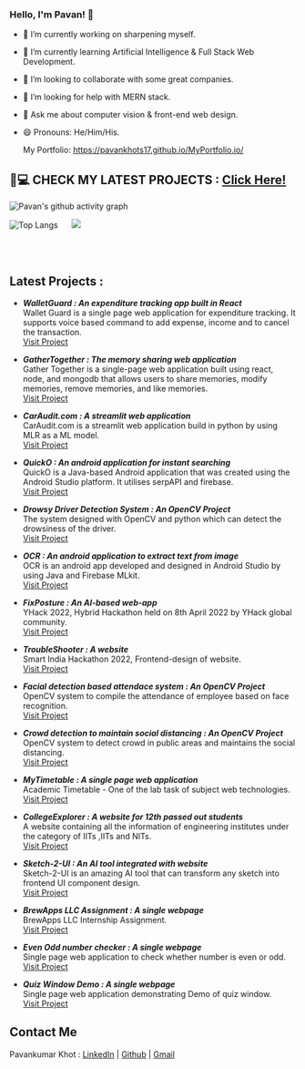      
### Hello, I'm Pavan! 👋


- 🔭 I’m currently working on sharpening myself.
- 🌱 I’m currently learning Artificial Intelligence & Full Stack Web Development.
- 👯 I’m looking to collaborate with some great companies.
- 🤔 I’m looking for help with MERN stack.
- 💬 Ask me about computer vision & front-end web design.
- 😄 Pronouns: He/Him/His.

  My Portfolio: https://pavankhots17.github.io/MyPortfolio.io/

## 👀💻 CHECK MY LATEST PROJECTS : [ Click Here! ](#projects)

![Pavan's github activity graph](https://activity-graph.herokuapp.com/graph?username=PavanKhotS17&theme=react-dark)

![Top Langs](https://github-readme-stats.vercel.app/api/top-langs/?username=PavanKhotS17) &nbsp;&nbsp;&nbsp;&nbsp; <img src= "https://github-readme-stats.vercel.app/api?username=PavanKhotS17&&show_icons=true&title_color=ffffff&icon_color=bb2acf&text_color=daf7dc&bg_color=151515" >
         
<a name="projects"></a>
<br><br>
## Latest Projects : 

- ***WalletGuard : An expenditure tracking app built in React*** <br>
Wallet Guard is a single page web application for expenditure tracking. It supports voice based command to add expense, income and to cancel the transaction. <br>
[Visit Project](https://pavankhots17.github.io/WalletGuard/)

- ***GatherTogether : The memory sharing web application*** <br>
Gather Together is a single-page web application built using react, node, and mongodb that allows users to share memories, modify memories, remove memories, and like memories. <br>
[Visit Project](https://pavankhots17.github.io/GatherTogether/)

- ***CarAudit.com : A streamlit web application*** <br> 
CarAudit.com is a streamlit web application build in python by using MLR as a ML model. <br>
[Visit Project](https://pavankhots17.github.io/CarAudit/)

- ***QuickO : An android application for instant searching*** <br> 
QuickO is a Java-based Android application that was created using the Android Studio platform. It utilises serpAPI and firebase. <br>
[Visit Project](https://pavankhots17.github.io/QuickO/)

- ***Drowsy Driver Detection System : An OpenCV Project*** <br> 
The system designed with OpenCV and python which can detect the drowsiness of the driver. <br>
[Visit Project](https://pavankhots17.github.io/Drowsy_Driver_Detection.io/)

- ***OCR : An android application to extract text from image*** <br> 
OCR is an android app developed and designed in Android Studio by using Java and Firebase MLkit. <br>
[Visit Project](https://pavankhots17.github.io/OCR/)

- ***FixPosture : An AI-based web-app*** <br> 
YHack 2022, Hybrid Hackathon held on 8th April 2022 by YHack global community. <br>
[Visit Project](https://pavankhots17.github.io/FixPosture.github.io/)


- ***TroubleShooter : A website*** <br> 
Smart India Hackathon 2022, Frontend-design of website. <br>
[Visit Project](https://pavankhots17.github.io/TroubleShooter.github.io/)


- ***Facial detection based attendace system : An OpenCV Project*** <br> 
OpenCV system to compile the attendance of employee based on face recognition. <br>
[Visit Project](https://pavankhots17.github.io/Facial_Detection_Based_Attendance_System/)


- ***Crowd detection to maintain social distancing : An OpenCV Project*** <br> 
OpenCV system to detect crowd in public areas and maintains the social distancing. <br>
[Visit Project](https://pavankhots17.github.io/Crowd_detection_to_maintain_social_distancing.io/)


- ***MyTimetable : A single page web application*** <br> 
Academic Timetable - One of the lab task of subject web technologies. <br>
[Visit Project](https://pavankhots17.github.io/timetable.github.io/)


- ***CollegeExplorer : A website for 12th passed out students*** <br> 
A website containing all the information of engineering institutes under the category of IITs ,IITs and NITs. <br>
[Visit Project](https://pavankhots17.github.io/CollegeExplorer.github.io/)


- ***Sketch-2-UI : An AI tool integrated with website*** <br> 
Sketch-2-UI is an amazing AI tool that can transform any sketch into frontend UI component design. <br>
[Visit Project](https://pavankhots17.github.io/Sketch-2-UI.github.io/index.html)


- ***BrewApps LLC Assignment : A single webpage*** <br> 
BrewApps LLC Internship Assignment. <br>
[Visit Project](https://pavankhots17.github.io/BrewAppsLLC-Assignment.io/)


- ***Even Odd number checker : A single webpage*** <br> 
Single page web application to check whether number is even or odd. <br>
[Visit Project](https://pavankhots17.github.io/EvenNumber_OddNumber_Checker.github.io/)


- ***Quiz Window Demo : A single webpage*** <br> 
Single page web application demonstrating Demo of quiz window. <br>
[Visit Project](https://pavankhots17.github.io/QuizWindowDemo.github.io/)

## Contact Me
Pavankumar Khot : 
[LinkedIn](https://www.linkedin.com/in/pavankumar-khot-91a95b209/) |
[Github](https://github.com/PavanKhotS17) | 
[Gmail](mailto:khotpavankumar27@gmail.com)
